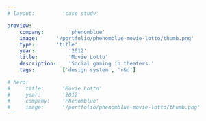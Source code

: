 ```yaml
---
# layout:         'case study'

preview:
    company:        'phenomblue'
    image:      '/portfolio/phenomblue-movie-lotto/thumb.png'
    type:       'title'
    year:           '2012'
    title:          'Movie Lotto'
    description:    'Social gaming in theaters.'
    tags:         ['design system', 'r&d']

# hero:
#     title:      'Movie Lotto'
#     year:       '2012'
#     company:    'Phenomblue'
#     image:      '/portfolio/phenomblue-movie-lotto/thumb.png'
---
```


<script setup>
    // import YouTubeVideo from '../../components/YouTubeVideo.vue'
    // import NewsList from '../../components/NewsList.vue'
    // import AwardList from '../../components/AwardList.vue'
    // import _ from 'lodash'
    // import { data as pressData } from '../../press/press.data'
    // import { data as awardsData } from '../../awards/awards.data'

    // const press = _.filter(pressData, ['project', 'PhenomblueMoppetMashup'])
    // const awards = _.filter(awardsData, ['project', 'PhenomblueMoppetMashup'])

    import Page from './phenomblue-movie-lotto.vue'
</script>
<Page></Page>
<!-- Movie Lotto is a casual, multi-user, multi-screen gaming platform for movie theaters to provide next-level interactive entertainment before a movie begins.

<YouTubeVideo src="https://www.youtube.com/embed/_l6rD1AM4qo"></YouTubeVideo>

## Awards
<AwardList :data="awards"></AwardList>

## News
<NewsList :data="press"></NewsList> -->